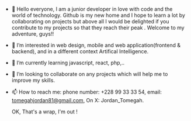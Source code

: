 - 👋 Hello everyone, I am a junior developer in love with code and the world of technology. Github is my new home and I hope to learn a lot by collaborating on projects but above all I would be delighted if you contribute to my projects so that they reach their peak . Welcome to my adventure, guys!!
- 👀 I’m interested in web design, mobile and web application(frontend & backend), and in a different context Artifical Intelligence.
- 🌱 I’m currently learning javascript, react, php,..
- 💞️ I’m looking to collaborate on any projects which will help me to improve my skills.
- 📫 How to reach me:
       phone number: +228 99 33 33 54,
       email: tomegahjordan81@gmail.com,
       On X: Jordan_Tomegah.
  
  OK, That's a wrap, I'm out !

<!---
jordanBuilder/jordanBuilder is a ✨ special ✨ repository because its `README.md` (this file) appears on your GitHub profile.
You can click the Preview link to take a look at your changes.
--->
